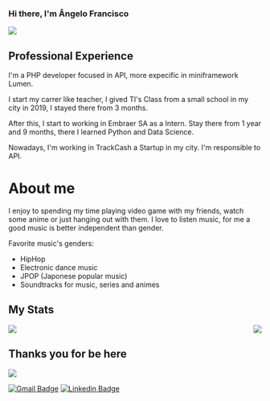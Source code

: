 ### Hi there, I'm Ângelo Francisco

<img src="https://c.tenor.com/FvthnLepGgAAAAAM/hi-hello.gif">

## Professional Experience

I'm a PHP developer focused in API, more expecific in miniframework Lumen.

I start my carrer like teacher, I gived TI's Class from a small school in my city in 2019, I stayed there from 3 months.

After this, I start to working in Embraer SA as a Intern. Stay there from 1 year and 9 months, there I learned Python and Data Science.

Nowadays, I'm working in TrackCash a Startup in my city. I'm responsible to API.

# About me

 I enjoy to spending my time playing video game with my friends, watch some anime or just hanging out with them. I love to listen music, for me a good music is better independent than gender.
  
 Favorite music's genders:
- HipHop
- Electronic dance music
- JPOP (Japonese popular music)
- Soundtracks for music, series and animes

## My Stats

<img src="https://github-readme-stats.vercel.app/api/top-langs/?username=AngeloFranciscoSA&langs_count=5&theme=omni"> <img align="right" src="https://github-readme-stats.vercel.app/api?username=AngeloFranciscoSA&show_icons=true&theme=omni">

## Thanks you for be here
<img src="https://thumbs.gfycat.com/DistantUnhappyCowrie-max-1mb.gif">


[![Gmail Badge](https://img.shields.io/badge/-Gmail-c14438?style=flat-square&logo=Gmail&logoColor=white&link=mailto:angelo.infinity002@gmail.com)](mailto:angelo.infinity002@gmail.com)
[![Linkedin Badge](https://img.shields.io/badge/-LinkedIn-blue?style=flat-square&logo=Linkedin&logoColor=white&link=https://www.linkedin.com/in/angelofransicosa/)](https://www.linkedin.com/in/angelofransicosa/)
